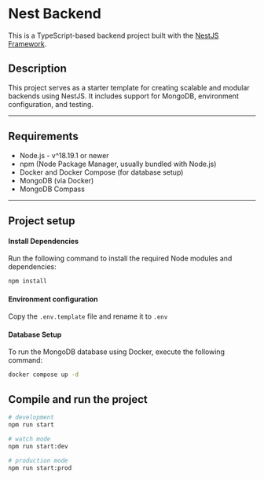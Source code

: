# Nest Backend

This is a TypeScript-based backend project built with the [NestJS Framework](https://github.com/nestjs/nest). 

## Description

This project serves as a starter template for creating scalable and modular backends using NestJS. It includes support for MongoDB, environment configuration, and testing.

---

## Requirements

- Node.js - v^18.19.1 or newer
- npm (Node Package Manager, usually bundled with Node.js)
- Docker and Docker Compose (for database setup)
- MongoDB (via Docker)
- MongoDB Compass

---

## Project setup

#### Install Dependencies

Run the following command to install the required Node modules and dependencies:

```bash
npm install
```

#### Environment configuration

Copy the ```.env.template``` file and rename it to ```.env```


#### Database Setup

To run the MongoDB database using Docker, execute the following command:

```bash
docker compose up -d
```

## Compile and run the project

```bash
# development
npm run start

# watch mode
npm run start:dev

# production mode
npm run start:prod
```
